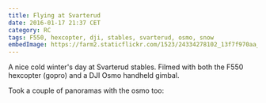 ```yaml
---
title: Flying at Svarterud
date: 2016-01-17 21:37 CET
category: RC
tags: F550, hexcopter, dji, stables, svarterud, osmo, snow
embedImage: https://farm2.staticflickr.com/1523/24334278102_13f7f970aa_c.jpg
---
```


A nice cold winter's day at Svarterud stables. Filmed with both the F550 hexcopter (gopro) and a DJI Osmo handheld gimbal.

<embed-youtube id="PzqeN5-bmYU"></embed-youtube>

Took a couple of panoramas with the osmo too:

<embed-flickr
    id="24334278102"
    title="Svarterud"
    url="https://farm2.staticflickr.com/1523/24334278102_13f7f970aa_c.jpg">
</embed-flickr>
<embed-flickr
    id="24442577125"
    title="Svarterud"
    url="https://farm2.staticflickr.com/1548/24442577125_d119657d5e_c.jpg">
</embed-flickr>
